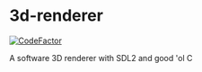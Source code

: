 # 3d-renderer
[![CodeFactor](https://www.codefactor.io/repository/github/claudemuller/3d-renderer/badge)](https://www.codefactor.io/repository/github/claudemuller/3d-renderer)

A software 3D renderer with SDL2 and good 'ol C

